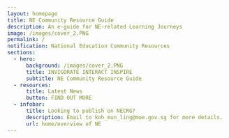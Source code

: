 ```yaml
---
layout: homepage
title: NE Community Resource Guide
description: An e-guide for NE-related Learning Journeys
image: /images/cover_2.PNG
permalink: /
notification: National Education Community Resources
sections:
  - hero:
      background: /images/cover_2.PNG
      title: INVIGORATE INTERACT INSPIRE
      subtitle: NE Community Resource Guide
  - resources:
      title: Latest News
      button: FIND OUT MORE
  - infobar:
      title: Looking to publish on NECRG?
      description: Email to koh_mun_ling@moe.gov.sg for more details.
      url: home/overview of NE
---
```

